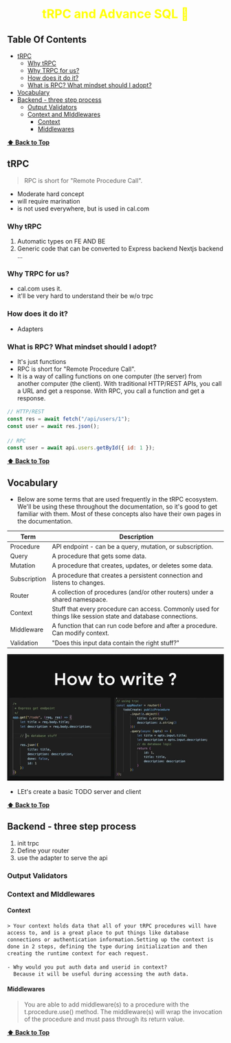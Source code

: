 <h1 style="color:yellow"><center>tRPC and Advance SQL 🧾</center></h1>

## Table Of Contents

- [tRPC](#trpc)
  - [Why tRPC](#why-trpc)
  - [Why TRPC for us?](#why-trpc-for-us)
  - [How does it do it?](#how-does-it-do-it)
  - [What is RPC? What mindset should I adopt?](#what-is-rpc-what-mindset-should-i-adopt)
- [Vocabulary](#vocabulary)
- [Backend - three step process](#backend-three-step-process)
  - [Output Validators](#output-validators)
  - [Context and MIddlewares](#context-and-middlewares)
    - [Context](#context)
    - [Middlewares](#middlewares)

**[⬆ Back to Top](#table-of-contents)**

## tRPC

> RPC is short for "Remote Procedure Call".

- Moderate hard concept
- will require marination
- is not used everywhere, but is used in cal.com

### Why tRPC

1. Automatic types on FE AND BE
2. Generic code that can be converted to
   Express backend
   Nextjs backend
   ...

### Why TRPC for us?

- cal.com uses it.
- it'll be very hard to understand their be w/o trpc

### How does it do it?

- Adapters

### What is RPC? What mindset should I adopt?

- It's just functions
- RPC is short for "Remote Procedure Call".
- It is a way of calling functions on one computer (the server) from another computer (the client). With traditional HTTP/REST APIs, you call a URL and get a response. With RPC, you call a function and get a response.

```js
// HTTP/REST
const res = await fetch("/api/users/1");
const user = await res.json();

// RPC
const user = await api.users.getById({ id: 1 });
```

**[⬆ Back to Top](#table-of-contents)**

## Vocabulary

- Below are some terms that are used frequently in the tRPC ecosystem. We'll be using these throughout the documentation, so it's good to get familiar with them. Most of these concepts also have their own pages in the documentation.

| Term         | Description                                                                                                  |
| ------------ | ------------------------------------------------------------------------------------------------------------ |
| Procedure    | API endpoint - can be a query, mutation, or subscription.                                                    |
| Query        | A procedure that gets some data.                                                                             |
| Mutation     | A procedure that creates, updates, or deletes some data.                                                     |
| Subscription | A procedure that creates a persistent connection and listens to changes.                                     |
| Router       | A collection of procedures (and/or other routers) under a shared namespace.                                  |
| Context      | Stuff that every procedure can access. Commonly used for things like session state and database connections. |
| Middleware   | A function that can run code before and after a procedure. Can modify context.                               |
| Validation   | "Does this input data contain the right stuff?"                                                              |

<img src="./images/trpc.png" >

- LEt's create a basic TODO server and client

**[⬆ Back to Top](#table-of-contents)**

## Backend - three step process

1. init trpc
2. Define your router
3. use the adapter to serve the api

### Output Validators

### Context and MIddlewares

#### Context

    > Your context holds data that all of your tRPC procedures will have access to, and is a great place to put things like database connections or authentication information.Setting up the context is done in 2 steps, defining the type during initialization and then creating the runtime context for each request.

    - Why would you put auth data and userid in context?
      Because it will be useful during accessing the auth data.

#### Middlewares

> You are able to add middleware(s) to a procedure with the t.procedure.use() method. The middleware(s) will wrap the invocation of the procedure and must pass through its return value.

**[⬆ Back to Top](#table-of-contents)**
